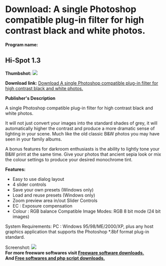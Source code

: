 # Download: A single Photoshop compatible plug-in filter for high contrast black and white photos.

**Program name:**

## Hi-Spot 1.3

  
**Thumbshot:** ![](http://www.freewarefiles.com/screenshot/hispot2_md.gif)   
  
**Download link:** [Download A single Photoshop compatible plug-in filter for high contrast black and white photos.](http://freesoftwares.boysofts.com/Hi-Spot_program_20374.html)  
  


**Publisher's Description**  
  


A single Photoshop compatible plug-in filter for high contrast black and white photos. 

It will not just convert your images into the standard shades of grey, it will automatically higher the contrast and produce a more dramatic sense of lighting in your scene. Much like the old classic B&W photos you may have seen in your family albums.

A bonus features for darkroom enthusiasts is the ability to lightly tone your B&W print at the same time. Give your photos that ancient sepia look or mix the colour settings to produce your desired monochrome tint.

**Features:**

  * Easy to use dialog layout 
  * 4 slider controls 
  * Save your own presets (Windows only) 
  * Load and reuse presets (Windows only) 
  * Zoom preview area in/out 
Slider Controls 
  * EC : Exposure compensation 
  * Colour : RGB balance 
Compatible Image Modes: RGB 8 bit mode (24 bit images) 

System Requirements: PC : Windows 95/98/ME/2000/XP, plus any host graphics application that supports the Photoshop *.8bf format plug-in standard.

  
  
Screenshot: ![](http://www.freewarefiles.com/screenshot/hispot2.gif)   
**For more freeware softwares visit [Freeware software downloads.](http://freesoftwares.boysofts.com/)**   
**And [Free softwares and php script downloads.](http://www.boysofts.com/)**
